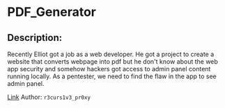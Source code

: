 
# PDF_Generator
## Description:
Recently Elliot got a job as a web developer. He got a project to create a website that converts webpage into pdf but he don't know about the web app security and somehow hackers got access to admin panel content running locally. As a pentester, we need to find the flaw in the app to see admin panel.

[Link](https://pdfgenerator.cscodershub.tech/)
Author: `r3curs1v3_pr0xy`

